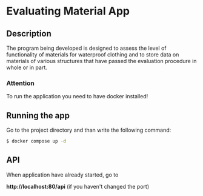 # Evaluating Material App

## Description
The program being developed is designed to assess the level of functionality of materials for waterproof clothing and to store data on materials of various structures that have passed the evaluation procedure in whole or in part.

### Attention
To run the application you need to have docker installed! 

## Running the app
Go to the project directory and than write the following command:

```bash
$ docker compose up -d
```
## API
When application have already started, go to

**http://localhost:80/api** (if you haven't changed the port)

